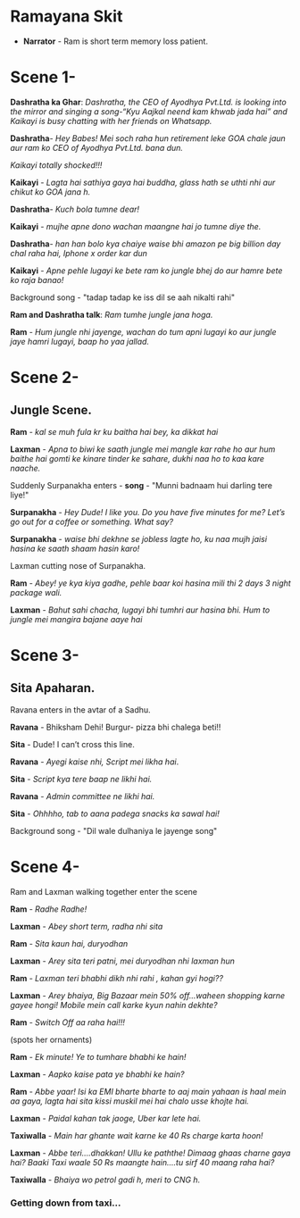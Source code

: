 # Ramayana Skit
* **Narrator** - Ram is short term memory loss patient.

# Scene 1- 
**Dashratha ka Ghar**: *Dashratha, the CEO of Ayodhya Pvt.Ltd. is looking into the mirror and singing a song-“Kyu Aajkal neend kam khwab jada hai” and Kaikayi is busy chatting with her friends on Whatsapp.*

**Dashratha**- *Hey Babes! Mei soch raha hun retirement leke GOA chale jaun aur ram ko CEO of Ayodhya Pvt.Ltd. bana dun.*

*Kaikayi totally shocked!!!*

**Kaikayi** - *Lagta hai sathiya gaya hai buddha, glass hath se uthti nhi aur chikut ko GOA jana h.*

**Dashratha**- *Kuch bola tumne dear!*

**Kaikayi** - *mujhe apne dono wachan maangne hai jo tumne diye the.*

**Dashratha**- *han han bolo kya chaiye waise bhi amazon pe big billion day chal raha hai, Iphone x order kar dun*

**Kaikayi** - *Apne pehle lugayi ke bete ram ko jungle bhej do aur hamre bete ko raja banao!*

Background song - "tadap tadap ke iss dil se aah nikalti rahi"

**Ram and Dashratha talk**: *Ram tumhe jungle jana hoga.*

**Ram** - *Hum jungle nhi jayenge, wachan do tum apni lugayi ko aur jungle jaye hamri lugayi, baap ho yaa jallad.*

# Scene 2-
## Jungle Scene.

**Ram** - _kal se muh fula kr ku baitha hai bey, ka dikkat hai_

**Laxman** - _Apna to biwi ke saath jungle mei mangle kar rahe ho aur hum baithe hai gomti ke kinare tinder ke sahare,
dukhi naa ho to kaa kare naache._

Suddenly Surpanakha enters - **song** - "Munni badnaam hui darling tere liye!" 

**Surpanakha** - *Hey Dude! I like you. Do you have five minutes for me? Let’s go out for a coffee or something. What say?*

**Surpanakha** - *waise bhi dekhne se jobless lagte ho, ku naa mujh jaisi hasina ke saath shaam hasin karo!*

Laxman cutting nose of Surpanakha.

**Ram** - *Abey! ye kya kiya gadhe, pehle baar koi hasina mili thi 2 days 3 night package wali.*

**Laxman** - *Bahut sahi chacha, lugayi bhi tumhri aur hasina bhi. Hum to jungle mei mangira bajane aaye hai*

# Scene 3-
## Sita Apaharan.

Ravana enters in the avtar of a Sadhu.

**Ravana** - Bhiksham Dehi! Burgur- pizza bhi chalega beti!!

**Sita** - Dude! I can’t cross this line.

**Ravana** - *Ayegi kaise nhi, Script mei likha hai*.

**Sita** - *Script kya tere baap ne likhi hai.*

**Ravana** - *Admin committee ne likhi hai.*

**Sita** - *Ohhhho, tab to aana padega snacks ka sawal hai!*

Background song - "Dil wale dulhaniya le jayenge song"

# Scene 4-

Ram and Laxman walking together enter the scene

**Ram** - *Radhe Radhe!*

**Laxman** - *Abey short term, radha nhi sita*

**Ram** - *Sita kaun hai, duryodhan*

**Laxman** - *Arey sita teri patni, mei duryodhan nhi laxman hun*

**Ram** - *Laxman teri bhabhi dikh nhi rahi , kahan gyi hogi??*

**Laxman** - *Arey bhaiya, Big Bazaar mein 50% off...waheen shopping karne gayee hongi! Mobile mein call karke kyun nahin dekhte?*

**Ram** - *Switch Off aa raha hai!!!*

(spots her ornaments)

**Ram** - *Ek minute! Ye to tumhare bhabhi ke hain!*

**Laxman** - *Aapko kaise pata ye bhabhi ke hain?*

**Ram** - *Abbe yaar! Isi ka EMI bharte bharte to aaj main yahaan is haal mein aa gaya, lagta hai sita kissi muskil mei hai chalo usse khojte hai.*

**Laxman** - *Paidal kahan tak jaoge, Uber kar lete hai.*

**Taxiwalla** - *Main har ghante wait karne ke 40 Rs charge karta hoon!*

**Laxman** - *Abbe teri....dhakkan! Ullu ke paththe! Dimaag ghaas charne gaya hai? Baaki Taxi waale 50 Rs maangte hain....tu sirf 40 maang raha hai?*

**Taxiwalla** - *Bhaiya wo petrol gadi h, meri to CNG h.*

### Getting down from taxi...










